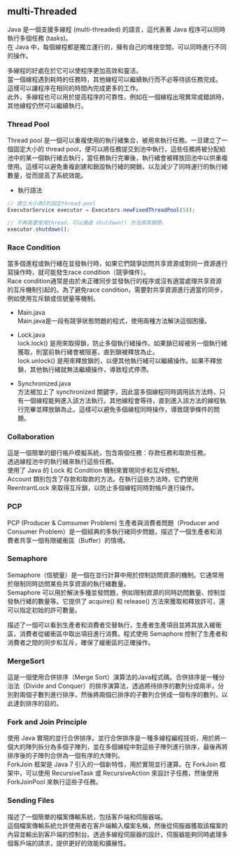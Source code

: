 ## multi-Threaded

Java 是一個支援多線程 (multi-threaded) 的語言，這代表著 Java 程序可以同時執行多個任務 (tasks)。   
在 Java 中，每個線程都是獨立運行的，擁有自己的堆棧空間，可以同時進行不同的操作。     

多線程的好處在於它可以使程序更加高效和靈活。   
當一個線程遇到耗時的任務時，其他線程可以繼續執行而不必等待該任務完成。   
這樣可以讓程序在相同的時間內完成更多的工作。   
此外，多線程也可以用於提高程序的可靠性，例如在一個線程出現異常或錯誤時，其他線程仍然可以繼續執行。   

### Thread Pool
Thread pool 是一個可以重複使用的執行緒集合，被用來執行任務。一旦建立了一個固定大小的 thread pool，便可以將任務提交到池中執行，這些任務將被分配給池中的某一個執行緒去執行，當任務執行完畢後，執行緒會被釋放回池中以供重複使用。這樣可以避免重複創建和銷毀執行緒的開銷，以及減少了同時運行的執行緒數量，從而提高了系統效能。   

* 執行語法
```js
// 建立大小為5的固定thread-pool
ExecutorService executor = Executors.newFixedThreadPool(5));

// 不再需要使用thread，可以通過 shutdown() 方法將其關閉。
executor.shutdown();
```

### Race Condition
當多個進程或執行緒在並發執行時，如果它們競爭訪問共享資源或對同一資源進行寫操作時，就可能發生race condition（競爭條件）。   
Race condition通常是由於未正確同步並發執行的程序或沒有適當處理共享資源的互斥機制引起的。為了避免race condition，需要對共享資源進行適當的同步，例如使用互斥鎖或信號量等機制。   

* Main.java    
    Main.java是一段有競爭狀態問題的程式，使用兩種方法解決這個困擾。

* Lock.java    
    lock.lock() 是用來取得鎖，防止多個執行緒操作。如果鎖已經被另一個執行緒獲取，則當前執行緒會被阻塞，直到鎖被釋放為止。   
    lock.unlock() 是用來釋放鎖的，以便其他執行緒可以繼續操作。如果不釋放鎖，其他執行緒就無法繼續操作，導致程式停滯。   

* Synchronized.java      
    方法被加上了 synchronized 關鍵字，因此當多個線程同時調用該方法時，只有一個線程能夠進入該方法執行。其他線程會等待，直到進入該方法的線程執行完畢並釋放鎖為止。這樣可以避免多個線程同時操作，導致競爭條件的問題。    

### Collaboration   
這是一個簡單的銀行帳戶模擬系統，包含兩個任務：存款任務和取款任務。   
透過線程池中的執行緒來執行這些任務。    
使用了 Java 的 Lock 和 Condition 機制來實現同步和互斥控制。    
Account 類別包含了存款和取款的方法。在執行這些方法時，它們使用 ReentrantLock 來取得互斥鎖，以防止多個線程同時對帳戶進行操作。    


### PCP
PCP (Producer & Comsumer Problem)
生產者與消費者問題（Producer and Consumer Problem）是一個經典的多執行緒同步問題，描述了一個生產者和消費者共享一個有限緩衝區（Buffer）的情境。    


### Semaphore
Semaphore（信號量）是一個在並行計算中用於控制訪問資源的機制。它通常用於限制同時訪問某些共享資源的執行緒數量。    
Semaphore 可以用於解決多種並發問題，例如限制資源的同時訪問數量、控制並發執行緒的數量等。它提供了 acquire() 和 release() 方法來獲取和釋放許可，還可以指定初始的許可數量。    

描述了一個可以看到生產者和消費者交替執行，生產者生產項目並將其放入緩衝區，消費者從緩衝區中取出項目進行消費。程式使用 Semaphore 控制了生產者和消費者之間的同步和互斥，確保了緩衝區的正確操作。    

### MergeSort
這是一個使用合併排序（Merge Sort）演算法的Java程式碼。合併排序是一種分治法（Divide and Conquer）的排序演算法，透過將待排序的數列分成兩半，分別對兩個子數列進行排序，然後將兩個已排序的子數列合併成一個有序的數列，以此達到排序的目的。    

### Fork and Join Principle
使用 Java 實現的並行合併排序。並行合併排序是一種多線程編程技術，用於將一個大的陣列拆分為多個子陣列，並在多個線程中對這些子陣列進行排序，最後再將排序後的子陣列合併為一個有序的大陣列。    
ForkJoin 框架是 Java 7 引入的一個新特性，用於實現並行運算。在 ForkJoin 框架中，可以使用 RecursiveTask 或 RecursiveAction 來設計子任務，然後使用 ForkJoinPool 來執行這些子任務。    


### Sending Files
描述了一個簡單的檔案傳輸系統，包括客戶端和伺服器端。    
這個檔案傳輸系統允許使用者在客戶端輸入檔案名稱，然後從伺服器獲取該檔案的內容並輸出到客戶端的控制台。透過多線程伺服器的設計，伺服器能夠同時處理多個客戶端的請求，提供更好的效能和擴展性。    